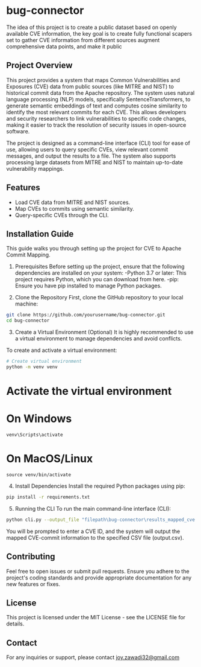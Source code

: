 # bug-connector
The idea of this project is to create a public dataset based on openly available CVE information, the key goal is to create fully functional scapers set to gather CVE information from different sources augment comprehensive data points, and make it public


## Project Overview
This project provides a system that maps Common Vulnerabilities and Exposures (CVE) data from public sources (like MITRE and NIST) to historical commit data from the Apache repository. The system uses natural language processing (NLP) models, specifically SentenceTransformers, to generate semantic embeddings of text and computes cosine similarity to identify the most relevant commits for each CVE. This allows developers and security researchers to link vulnerabilities to specific code changes, making it easier to track the resolution of security issues in open-source software.

The project is designed as a command-line interface (CLI) tool for ease of use, allowing users to query specific CVEs, view relevant commit messages, and output the results to a file. The system also supports processing large datasets from MITRE and NIST to maintain up-to-date vulnerability mappings.

## Features
- Load CVE data from MITRE and NIST sources.
- Map CVEs to commits using semantic similarity.
- Query-specific CVEs through the CLI.

## Installation Guide
This guide walks you through setting up the project for CVE to Apache Commit Mapping.

1. Prerequisites
Before setting up the project, ensure that the following dependencies are installed on your system:
-Python 3.7 or later: This project requires Python, which you can download from here.
-pip: Ensure you have pip installed to manage Python packages.

2. Clone the Repository
First, clone the GitHub repository to your local machine:

```bash
git clone https://github.com/yourusername/bug-connector.git
cd bug-connector
```
3. Create a Virtual Environment (Optional)
It is highly recommended to use a virtual environment to manage dependencies and avoid conflicts.

To create and activate a virtual environment:

```bash
# Create virtual environment
python -m venv venv
```

# Activate the virtual environment
# On Windows
```venv\Scripts\activate```

# On MacOS/Linux
```source venv/bin/activate```

4. Install Dependencies
Install the required Python packages using pip:
```bash
pip install -r requirements.txt
```

5. Running the CLI
To run the main command-line interface (CLI):

```bash
python cli.py --output_file "filepath\bug-connector\results_mapped_cve.csv"

```
You will be prompted to enter a CVE ID, and the system will output the mapped CVE-commit information to the specified CSV file (output.csv).

## Contributing

Feel free to open issues or submit pull requests. Ensure you adhere to the project's coding standards and provide appropriate documentation for any new features or fixes.

## License

This project is licensed under the MIT License - see the LICENSE file for details.

## Contact

For any inquiries or support, please contact joy.zawadi32@gmail.com
